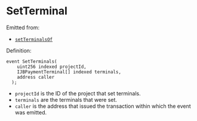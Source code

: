 # SetTerminal

Emitted from:

* [`setTerminalsOf`](/protocol/api/contracts/jbdirectory/write/setterminalsof.md)

Definition:

```
event SetTerminals(
    uint256 indexed projectId,
    IJBPaymentTerminal[] indexed terminals,
    address caller
  );
```

* `projectId` is the ID of the project that set terminals.
* `terminals` are the terminals that were set.
* `caller` is the address that issued the transaction within which the event was emitted.
